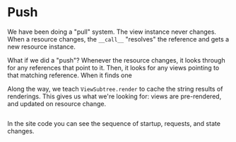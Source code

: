 # Push

We have been doing a "pull" system.
The view instance never changes.
When a resource changes, the `__call__` "resolves" the reference and gets a new resource instance.

What if we did a "push"?
Whenever the resource changes, it looks through for any references that point to it.
Then, it looks for any views pointing to that matching reference.
When it finds one

Along the way, we teach `ViewSubtree.render` to cache the string results of renderings.
This gives us what we're looking for: views are pre-rendered, and updated on resource change.

```{literalinclude} ../../examples/push/directives.py
```

In the site code you can see the sequence of startup, requests, and state changes.

```{literalinclude} ../../examples/push/__init__.py
```
